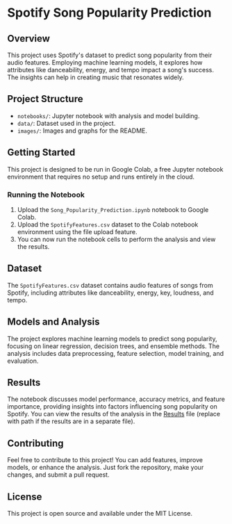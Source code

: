 # Spotify Song Popularity Prediction

## Overview

This project uses Spotify's dataset to predict song popularity from their audio features. Employing machine learning models, it explores how attributes like danceability, energy, and tempo impact a song's success. The insights can help in creating music that resonates widely.

## Project Structure

- `notebooks/`: Jupyter notebook with analysis and model building.
- `data/`: Dataset used in the project.
- `images/`: Images and graphs for the README.

## Getting Started

This project is designed to be run in Google Colab, a free Jupyter notebook environment that requires no setup and runs entirely in the cloud.

### Running the Notebook

1. Upload the `Song_Popularity_Prediction.ipynb` notebook to Google Colab.
2. Upload the `SpotifyFeatures.csv` dataset to the Colab notebook environment using the file upload feature.
3. You can now run the notebook cells to perform the analysis and view the results.

## Dataset

The `SpotifyFeatures.csv` dataset contains audio features of songs from Spotify, including attributes like danceability, energy, key, loudness, and tempo.

## Models and Analysis

The project explores machine learning models to predict song popularity, focusing on linear regression, decision trees, and ensemble methods. The analysis includes data preprocessing, feature selection, model training, and evaluation.

## Results

The notebook discusses model performance, accuracy metrics, and feature importance, providing insights into factors influencing song popularity on Spotify. You can view the results of the analysis in the [Results](Results/Song_Popularity_Prediction_Results.md) file (replace with path if the results are in a separate file).

## Contributing

Feel free to contribute to this project! You can add features, improve models, or enhance the analysis. Just fork the repository, make your changes, and submit a pull request.

## License

This project is open source and available under the MIT License.
